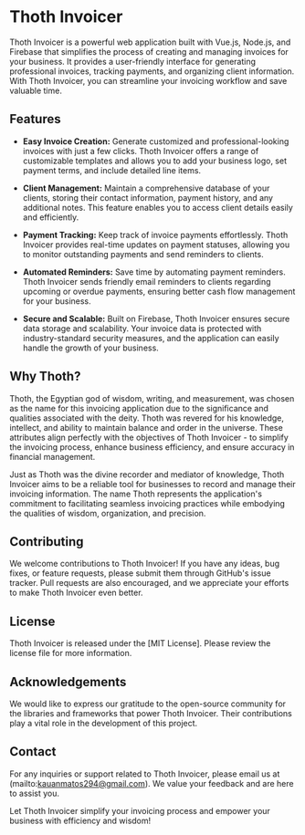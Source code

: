 # Thoth Invoicer

Thoth Invoicer is a powerful web application built with Vue.js, Node.js, and Firebase that simplifies the process of creating and managing invoices for your business. It provides a user-friendly interface for generating professional invoices, tracking payments, and organizing client information. With Thoth Invoicer, you can streamline your invoicing workflow and save valuable time.


## Features

- **Easy Invoice Creation:** Generate customized and professional-looking invoices with just a few clicks. Thoth Invoicer offers a range of customizable templates and allows you to add your business logo, set payment terms, and include detailed line items.

- **Client Management:** Maintain a comprehensive database of your clients, storing their contact information, payment history, and any additional notes. This feature enables you to access client details easily and efficiently.

- **Payment Tracking:** Keep track of invoice payments effortlessly. Thoth Invoicer provides real-time updates on payment statuses, allowing you to monitor outstanding payments and send reminders to clients.

- **Automated Reminders:** Save time by automating payment reminders. Thoth Invoicer sends friendly email reminders to clients regarding upcoming or overdue payments, ensuring better cash flow management for your business.

- **Secure and Scalable:** Built on Firebase, Thoth Invoicer ensures secure data storage and scalability. Your invoice data is protected with industry-standard security measures, and the application can easily handle the growth of your business.

## Why Thoth?

Thoth, the Egyptian god of wisdom, writing, and measurement, was chosen as the name for this invoicing application due to the significance and qualities associated with the deity. Thoth was revered for his knowledge, intellect, and ability to maintain balance and order in the universe. These attributes align perfectly with the objectives of Thoth Invoicer - to simplify the invoicing process, enhance business efficiency, and ensure accuracy in financial management.

Just as Thoth was the divine recorder and mediator of knowledge, Thoth Invoicer aims to be a reliable tool for businesses to record and manage their invoicing information. The name Thoth represents the application's commitment to facilitating seamless invoicing practices while embodying the qualities of wisdom, organization, and precision.

## Contributing

We welcome contributions to Thoth Invoicer! If you have any ideas, bug fixes, or feature requests, please submit them through GitHub's issue tracker. Pull requests are also encouraged, and we appreciate your efforts to make Thoth Invoicer even better.

## License

Thoth Invoicer is released under the [MIT License]. Please review the license file for more information.

## Acknowledgements

We would like to express our gratitude to the open-source community for the libraries and frameworks that power Thoth Invoicer. Their contributions play a vital role in the development of this project.

## Contact

For any inquiries or support related to Thoth Invoicer, please email us at (mailto:kauanmatos294@gmail.com). We value your feedback and are here to assist you.

Let Thoth Invoicer simplify your invoicing process and empower your business with efficiency and wisdom!
